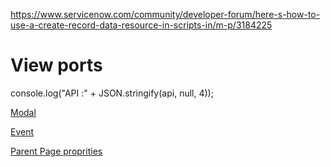 https://www.servicenow.com/community/developer-forum/here-s-how-to-use-a-create-record-data-resource-in-scripts-in/m-p/3184225

# View ports

console.log("API :" + JSON.stringify(api, null, 4));

[Modal](https://www.servicenow.com/community/developer-blog/show-modals-using-page-collections-ux-controllers-and-sub-pages/ba-p/2887383)

[Event](https://www.servicenow.com/community/next-experience-forum/ui-builder-page-collection-bubble-event/m-p/3120805)

[Parent Page proprities](https://www.servicenow.com/community/next-experience-forum/get-parent-data-within-a-page-collection/td-p/2616430)

